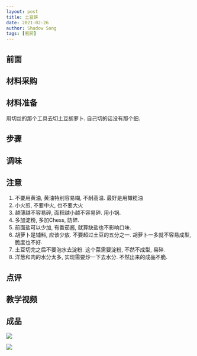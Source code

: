 ```yaml
---
layout: post
title: 土豆饼
date: 2021-02-26
author: Shadow Song
tags: [庖厨]
---
```


## 前面
## 材料采购
## 材料准备

用切丝的那个工具去切土豆胡萝卜. 自己切的话没有那个细.

## 步骤
## 调味
## 注意
1. 不要用黄油, 黄油特别容易糊, 不耐高温. 最好是用橄榄油
2. 小火煎, 不要中火, 也不要大火
3. 越薄越不容易碎, 面积越小越不容易碎. 用小锅. 
4. 多加淀粉, 多加Chess, 防碎. 
5. 前面盐可以少加, 有番茄酱, 就算缺盐也不影响口味. 
6. 胡萝卜是辅料, 应该少放. 不要超过土豆的五分之一. 胡萝卜一多就不容易成型, 脆度也不好. 
7. 土豆切完之后不要泡水去淀粉. 这个菜需要淀粉, 不然不成型, 易碎. 
8. 洋葱和肉的水分太多, 实现需要炒一下去水分. 不然出来的成品不脆. 

## 点评
## 教学视频
## 成品

![](https://lh3.googleusercontent.com/pw/AP1GczN3mW_Lub4hExF6MOSoOTBJzhXoHe-aawOdgDgqrXCnijFjmerEc36fQ8OhE3OupoOb_892_VgprxXzbHg9gFhC6HeELbxyQwlvW_uyTjjVLLWTWvkOHlvCGqJvMDxedPLMaKrnH5kgGWl-GbKI1fw7WA=w1706-h1280-s-no-gm?authuser=0)

![](https://lh3.googleusercontent.com/pw/AP1GczOv4pDMW_aOzkiJPDnyPY-EiFQQMbH2_iEtC4S2o10uGm0WZ1KTJ1suQxkw9UwWj81A_4Edukunii3WGRErxOgYd-xWKkb7UXw6IBUFj1GI6h3IXsPPK3wnzm_Zn1qUQjjdrhmIh43KcNUlFRFiPIbG_Q=w1706-h1280-s-no-gm?authuser=0)